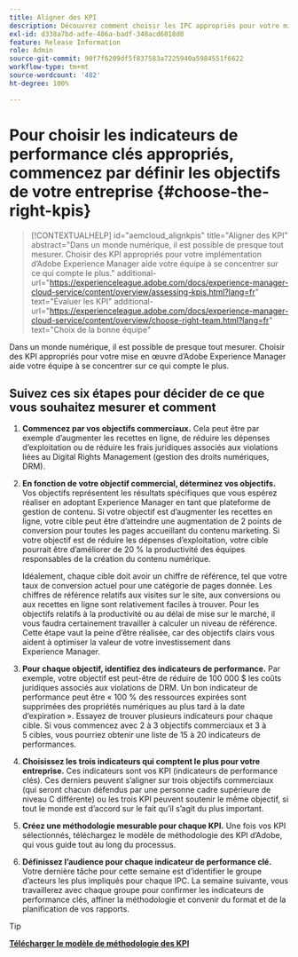 ```yaml
---
title: Aligner des KPI
description: Découvrez comment choisir les IPC appropriés pour votre mise en oeuvre AEM
exl-id: d338a7bd-adfe-486a-badf-348acd6018d0
feature: Release Information
role: Admin
source-git-commit: 90f7f6209df5f837583a7225940a5984551f6622
workflow-type: tm+mt
source-wordcount: '482'
ht-degree: 100%

---
```


# Pour choisir les indicateurs de performance clés appropriés, commencez par définir les objectifs de votre entreprise {#choose-the-right-kpis}

>[!CONTEXTUALHELP]
>id="aemcloud_alignkpis"
>title="Aligner des KPI"
>abstract="Dans un monde numérique, il est possible de presque tout mesurer. Choisir des KPI appropriés pour votre implémentation d’Adobe Experience Manager aide votre équipe à se concentrer sur ce qui compte le plus."
>additional-url="https://experienceleague.adobe.com/docs/experience-manager-cloud-service/content/overview/assessing-kpis.html?lang=fr" text="Évaluer les KPI"
>additional-url="https://experienceleague.adobe.com/docs/experience-manager-cloud-service/content/overview/choose-right-team.html?lang=fr" text="Choix de la bonne équipe"

Dans un monde numérique, il est possible de presque tout mesurer. Choisir des KPI appropriés pour votre mise en œuvre d’Adobe Experience Manager aide votre équipe à se concentrer sur ce qui compte le plus.


## **Suivez ces six étapes pour décider de ce que vous souhaitez mesurer et comment**


1. **Commencez par vos objectifs commerciaux.** Cela peut être par exemple d’augmenter les recettes en ligne, de réduire les dépenses d’exploitation ou de réduire les frais juridiques associés aux violations liées au Digital Rights Management (gestion des droits numériques, DRM).

1. **En fonction de votre objectif commercial, déterminez vos objectifs.** Vos objectifs représentent les résultats spécifiques que vous espérez réaliser en adoptant Experience Manager en tant que plateforme de gestion de contenu. Si votre objectif est d’augmenter les recettes en ligne, votre cible peut être d’atteindre une augmentation de 2 points de conversion pour toutes les pages accueillant du contenu marketing. Si votre objectif est de réduire les dépenses d’exploitation, votre cible pourrait être d’améliorer de 20 % la productivité des équipes responsables de la création du contenu numérique.

   Idéalement, chaque cible doit avoir un chiffre de référence, tel que votre taux de conversion actuel pour une catégorie de pages donnée. Les chiffres de référence relatifs aux visites sur le site, aux conversions ou aux recettes en ligne sont relativement faciles à trouver. Pour les objectifs relatifs à la productivité ou au délai de mise sur le marché, il vous faudra certainement travailler à calculer un niveau de référence. Cette étape vaut la peine d’être réalisée, car des objectifs clairs vous aident à optimiser la valeur de votre investissement dans Experience Manager.

1. **Pour chaque objectif, identifiez des indicateurs de performance.** Par exemple, votre objectif est peut-être de réduire de 100 000 $ les coûts juridiques associés aux violations de DRM. Un bon indicateur de performance peut être « 100 % des ressources expirées sont supprimées des propriétés numériques au plus tard à la date d’expiration ». Essayez de trouver plusieurs indicateurs pour chaque cible. Si vous commencez avec 2 à 3 objectifs commerciaux et 3 à 5 cibles, vous pourriez obtenir une liste de 15 à 20 indicateurs de performances.

1. **Choisissez les trois indicateurs qui comptent le plus pour votre entreprise.** Ces indicateurs sont vos KPI (indicateurs de performance clés). Ces derniers peuvent s’aligner sur trois objectifs commerciaux (qui seront chacun défendus par une personne cadre supérieure de niveau C différente) ou les trois KPI peuvent soutenir le même objectif, si tout le monde est d’accord sur le fait qu’il s’agit du plus important.

1. **Créez une méthodologie mesurable pour chaque KPI.** Une fois vos KPI sélectionnés, téléchargez le modèle de méthodologie des KPI d’Adobe, qui vous guide tout au long du processus.

1. **Définissez l’audience pour chaque indicateur de performance clé.** Votre dernière tâche pour cette semaine est d’identifier le groupe d’acteurs les plus impliqués pour chaque IPC. La semaine suivante, vous travaillerez avec chaque groupe pour confirmer les indicateurs de performance clés, affiner la méthodologie et convenir du format et de la planification de vos rapports.

>[!TIP]
>
>[**Télécharger le modèle de méthodologie des KPI**](https://experienceleague.adobe.com/welcome/aem/assets/img/KPI_Methodology_Template.png)
